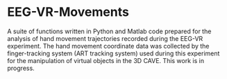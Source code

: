 # EEG-VR-Movements
A suite of functions written in Python and Matlab code prepared for the analysis of hand movement trajectories 
recorded during the EEG-VR experiment. 
The hand movement coordinate data was collected by the finger-tracking system (ART tracking system) 
used during this experiment for the manipulation of virtual objects in the 3D CAVE. 
This work is in progress. 
